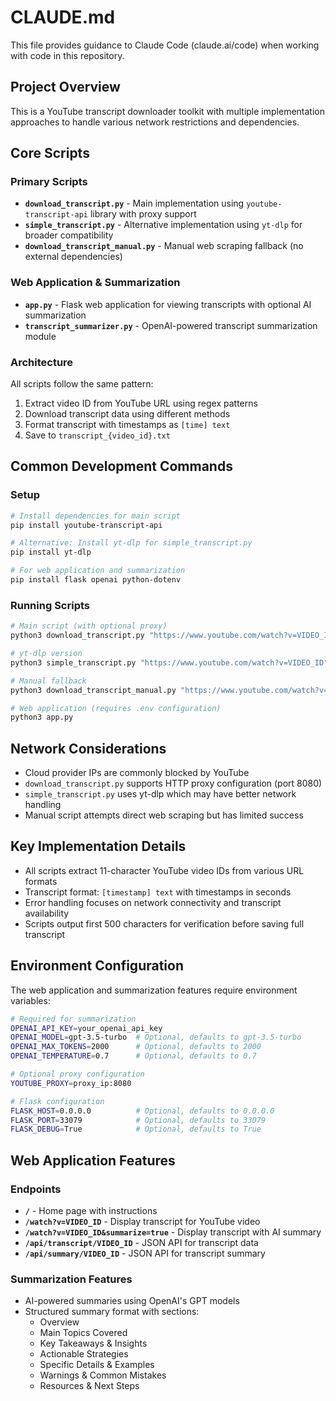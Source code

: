# CLAUDE.md

This file provides guidance to Claude Code (claude.ai/code) when working with code in this repository.

## Project Overview

This is a YouTube transcript downloader toolkit with multiple implementation approaches to handle various network restrictions and dependencies.

## Core Scripts

### Primary Scripts
- **`download_transcript.py`** - Main implementation using `youtube-transcript-api` library with proxy support
- **`simple_transcript.py`** - Alternative implementation using `yt-dlp` for broader compatibility
- **`download_transcript_manual.py`** - Manual web scraping fallback (no external dependencies)

### Web Application & Summarization
- **`app.py`** - Flask web application for viewing transcripts with optional AI summarization
- **`transcript_summarizer.py`** - OpenAI-powered transcript summarization module

### Architecture
All scripts follow the same pattern:
1. Extract video ID from YouTube URL using regex patterns
2. Download transcript data using different methods
3. Format transcript with timestamps as `[time] text`
4. Save to `transcript_{video_id}.txt`

## Common Development Commands

### Setup
```bash
# Install dependencies for main script
pip install youtube-transcript-api

# Alternative: Install yt-dlp for simple_transcript.py
pip install yt-dlp

# For web application and summarization
pip install flask openai python-dotenv
```

### Running Scripts
```bash
# Main script (with optional proxy)
python3 download_transcript.py "https://www.youtube.com/watch?v=VIDEO_ID" [proxy_ip]

# yt-dlp version
python3 simple_transcript.py "https://www.youtube.com/watch?v=VIDEO_ID"

# Manual fallback
python3 download_transcript_manual.py "https://www.youtube.com/watch?v=VIDEO_ID"

# Web application (requires .env configuration)
python3 app.py
```

## Network Considerations

- Cloud provider IPs are commonly blocked by YouTube
- `download_transcript.py` supports HTTP proxy configuration (port 8080)
- `simple_transcript.py` uses yt-dlp which may have better network handling
- Manual script attempts direct web scraping but has limited success

## Key Implementation Details

- All scripts extract 11-character YouTube video IDs from various URL formats
- Transcript format: `[timestamp] text` with timestamps in seconds
- Error handling focuses on network connectivity and transcript availability
- Scripts output first 500 characters for verification before saving full transcript

## Environment Configuration

The web application and summarization features require environment variables:

```bash
# Required for summarization
OPENAI_API_KEY=your_openai_api_key
OPENAI_MODEL=gpt-3.5-turbo  # Optional, defaults to gpt-3.5-turbo
OPENAI_MAX_TOKENS=2000      # Optional, defaults to 2000
OPENAI_TEMPERATURE=0.7      # Optional, defaults to 0.7

# Optional proxy configuration
YOUTUBE_PROXY=proxy_ip:8080

# Flask configuration
FLASK_HOST=0.0.0.0          # Optional, defaults to 0.0.0.0
FLASK_PORT=33079            # Optional, defaults to 33079
FLASK_DEBUG=True            # Optional, defaults to True
```

## Web Application Features

### Endpoints
- **`/`** - Home page with instructions
- **`/watch?v=VIDEO_ID`** - Display transcript for YouTube video
- **`/watch?v=VIDEO_ID&summarize=true`** - Display transcript with AI summary
- **`/api/transcript/VIDEO_ID`** - JSON API for transcript data
- **`/api/summary/VIDEO_ID`** - JSON API for transcript summary

### Summarization Features
- AI-powered summaries using OpenAI's GPT models
- Structured summary format with sections:
  - Overview
  - Main Topics Covered
  - Key Takeaways & Insights
  - Actionable Strategies
  - Specific Details & Examples
  - Warnings & Common Mistakes
  - Resources & Next Steps